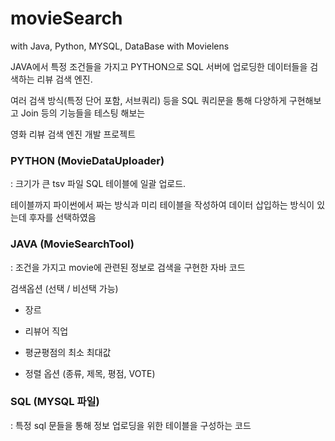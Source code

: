 # movieSearch

with Java, Python, MYSQL, DataBase with Movielens

JAVA에서 특정 조건들을 가지고 PYTHON으로 SQL 서버에 업로딩한 데이터들을 검색하는 리뷰 검색 엔진.

여러 검색 방식(특정 단어 포함, 서브쿼리) 등을 SQL 쿼리문을 통해 다양하게 구현해보고 Join 등의 기능들을 테스팅 해보는 

영화 리뷰 검색 엔진 개발 프로젝트



### PYTHON (MovieDataUploader)

: 크기가 큰 tsv 파일 SQL 테이블에 일괄 업로드.
  
  테이블까지 파이썬에서 짜는 방식과 미리 테이블을 작성하여 데이터 삽입하는 방식이 있는데 후자를 선택하였음


### JAVA (MovieSearchTool)

: 조건을 가지고 movie에 관련된 정보로 검색을 구현한 자바 코드

검색옵션 (선택 / 비선택 가능)

+ 장르

+ 리뷰어 직업

+ 평균평점의 최소 최대값

+ 정렬 옵션 (종류, 제목, 평점, VOTE)

### SQL (MYSQL 파일)

: 특정 sql 문들을 통해 정보 업로딩을 위한 테이블을 구성하는 코드
 
 


